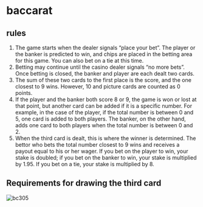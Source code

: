 # baccarat

## rules
1. The game starts when the dealer signals “place your bet”. The player or the banker is predicted to win, and chips are placed in the betting area for this game. You can also bet on a tie at this time.
2. Betting may continue until the casino dealer signals “no more bets”. Once betting is closed, the banker and player are each dealt two cards.
3. The sum of these two cards to the first place is the score, and the one closest to 9 wins. However, 10 and picture cards are counted as 0 points.
4. If the player and the banker both score 8 or 9, the game is won or lost at that point, but another card can be added if it is a specific number. For example, in the case of the player, if the total number is between 0 and 5, one card is added to both players. The banker, on the other hand, adds one card to both players when the total number is between 0 and 2.
5. When the third card is dealt, this is where the winner is determined. The bettor who bets the total number closest to 9 wins and receives a payout equal to his or her wager. If you bet on the player to win, your stake is doubled; if you bet on the banker to win, your stake is multiplied by 1.95. If you bet on a tie, your stake is multiplied by 8.

## Requirements for drawing the third card
![bc305](https://github.com/user-attachments/assets/be36b885-c4da-4730-80f2-f7a932bb5f47)
